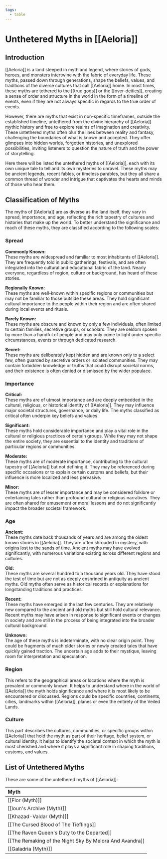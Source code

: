 ```yaml
---
tags:
  - table
---
```

# Unthetered Myths in [[Aeloria]]

## Introduction

[[Aeloria]] is a land steeped in myth and legend, where stories of gods, heroes, and monsters intertwine with the fabric of everyday life. These myths, passed down through generations, shape the beliefs, values, and traditions of the diverse cultures that call [[Aeloria]] home. In most times, these myths are tethered to the [[true gods]] or the [[over-deities]], creating a sense of order and structure in the world in the form of a timeline of events, even if they are not always specific in regards to the true order of events.

However, there are myths that exist in non-specific timeframes, outside the established timeline, untethered from the divine hierarchy of [[Aeloria]] mythic history and free to explore realms of imagination and creativity. These untethered myths often blur the lines between reality and fantasy, challenging the boundaries of what is known and accepted. They offer glimpses into hidden worlds, forgotten histories, and unexplored possibilities, inviting listeners to question the nature of truth and the power of storytelling.

Here there will be listed the untethered myths of [[Aeloria]], each with its own unique tale to tell and its own mysteries to unravel. These myths may be ancient legends, recent fables, or timeless parables, but they all share a common thread of wonder and intrigue that captivates the hearts and minds of those who hear them.

## Classification of Myths

The myths of [[Aeloria]] are as diverse as the land itself, they vary in spread, importance, and age, reflecting the rich tapestry of cultures and histories that make up the world. To better understand the significance and reach of these myths, they are classified according to the following scales:

### Spread

**Commonly Known:**  
These myths are widespread and familiar to most inhabitants of [[Aeloria]]. They are frequently told in public gatherings, festivals, and are often integrated into the cultural and educational fabric of the land. Nearly everyone, regardless of region, culture or background, has heard of these stories.

**Regionally Known:**  
These myths are well-known within specific regions or communities but may not be familiar to those outside these areas. They hold significant cultural importance to the people within their region and are often shared during local events and rituals.

**Rarely Known:**  
These myths are obscure and known by only a few individuals, often limited to certain families, secretive groups, or scholars. They are seldom spoken by more than a handful of people and may only come to light under specific circumstances, events or through dedicated research.

**Secret:**  
These myths are deliberately kept hidden and are known only to a select few, often guarded by secretive orders or isolated communities. They may contain forbidden knowledge or truths that could disrupt societal norms, and their existence is often denied or dismissed by the wider populace.

### Importance

**Critical:**  
These myths are of utmost importance and are deeply embedded in the cultural, religious, or historical identity of [[Aeloria]]. They may influence major societal structures, governance, or daily life. The myths classified as critical often underpin key beliefs and values.

**Significant:**  
These myths hold considerable importance and play a vital role in the cultural or religious practices of certain groups. While they may not shape the entire society, they are essential to the identity and traditions of particular regions or communities.

**Moderate:**  
These myths are of moderate importance, contributing to the cultural tapestry of [[Aeloria]] but not defining it. They may be referenced during specific occasions or to explain certain customs and beliefs, but their influence is more localized and less pervasive.

**Minor:**  
These myths are of lesser importance and may be considered folklore or entertaining tales rather than profound cultural or religious narratives. They are often shared for amusement or moral lessons and do not significantly impact the broader societal framework.

### Age

**Ancient:**  
These myths date back thousands of years and are among the oldest known stories in [[Aeloria]]. They are often shrouded in mystery, with origins lost to the sands of time. Ancient myths may have evolved significantly, with numerous variations existing across different regions and cultures.

**Old:**  
These myths are several hundred to a thousand years old. They have stood the test of time but are not as deeply enshrined in antiquity as ancient myths. Old myths often serve as historical records or explanations for longstanding traditions and practices.

**Recent:**  
These myths have emerged in the last few centuries. They are relatively new compared to the ancient and old myths but still hold cultural relevance. Recent myths may have arisen in response to significant events or changes in society and are still in the process of being integrated into the broader cultural background.

**Unknown:**  
The age of these myths is indeterminate, with no clear origin point. They could be fragments of much older stories or newly created tales that have quickly gained traction. The uncertain age adds to their mystique, leaving room for interpretation and speculation.

### Region
This refers to the geographical areas or locations where the myth is prevalent or commonly known. It helps to understand where in the world of [[Aeloria]] the myth holds significance and where it is most likely to be encountered or discussed. Regions could be specific countries, continents, cities, landmarks within [[Aeloria]], planes or even the entirety of the Veiled Lands.

### Culture
This part describes the cultures, communities, or specific groups within [[Aeloria]] that hold the myth as part of their heritage, belief system, or cultural identity. It helps to identify the societal context in which the myth is most cherished and where it plays a significant role in shaping traditions, customs, and values.


## List of Untethered Myths

These are some of the untethered myths of [[Aeloria]]:

| Myth                                                    |
| :------------------------------------------------------ |
| [[Flor (Myth)]]                                         |
| [[Ioun's Archive (Myth)]]                               |
| [[Khazad-Valdar (Myth)]]                                |
| [[The Cursed Blood of The Tieflings]]                   |
| [[The Raven Queen's Duty to the Departed]]              |
| [[The Remaking of the Night Sky By Melora And Avandra]] |
| [[Galadria (Myth)]]                                     |
